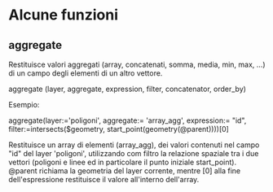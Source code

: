 # Alcune funzioni
## aggregate
Restituisce valori aggregati (array, concatenati, somma, media, min, max, ...) di un campo degli elementi di un altro vettore.

aggregate (layer, aggregate, expression, filter, concatenator, order_by)

Esempio: 

aggregate(layer:='poligoni', aggregate:= 'array_agg', 
          expression:= "id", 
          filter:=intersects($geometry, start_point(geometry(@parent))))[0]
		  
Restituisce un array di elementi (array_agg), dei valori contenuti nel campo "id" del layer 'poligoni', utilizzando com filtro
la relazione spaziale tra i due vettori (poligoni e linee ed in particolare il punto iniziale start_point). @parent richiama la geometria
del layer corrente, mentre [0] alla fine dell'espressione restituisce il valore all'interno dell'array.